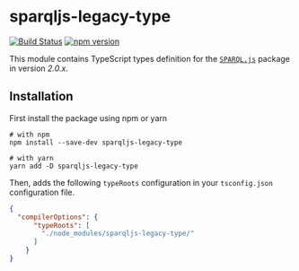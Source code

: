 # sparqljs-legacy-type
[![Build Status](https://travis-ci.com/Callidon/sparqljs-legacy-type.svg?branch=main)](https://travis-ci.com/Callidon/sparqljs-legacy-type) [![npm version](https://badge.fury.io/js/sparqljs-legacy-type.svg)](https://badge.fury.io/js/sparqljs-legacy-type)

This module contains TypeScript types definition for the [`SPARQL.js`](https://github.com/RubenVerborgh/SPARQL.js) package in version *2.0.x*.

## Installation

First install the package using npm or yarn
```
# with npm
npm install --save-dev sparqljs-legacy-type

# with yarn
yarn add -D sparqljs-legacy-type
```

Then, adds the following `typeRoots` configuration in your `tsconfig.json` configuration file.
```json
{
  "compilerOptions": {
      "typeRoots": [
        "./node_modules/sparqljs-legacy-type/"
      ]
    }
}
```
